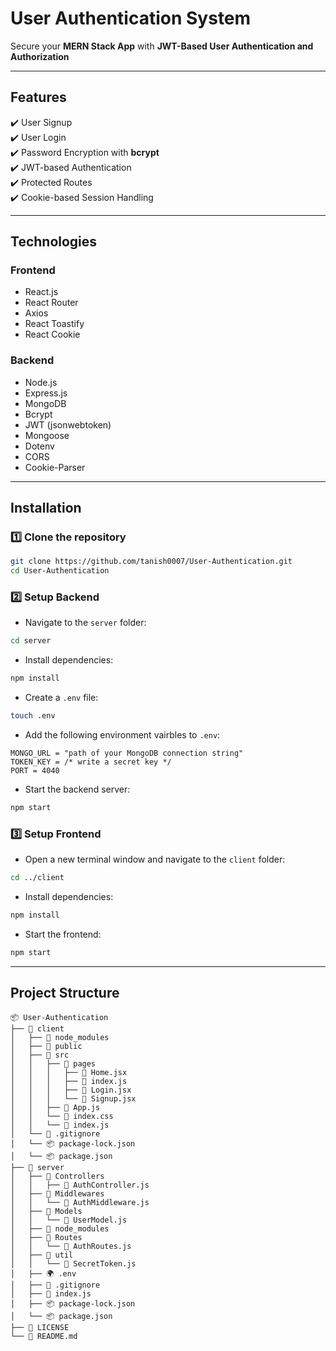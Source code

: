# User Authentication System

Secure your **MERN Stack App** with **JWT-Based User Authentication and Authorization**

---
## Features
✔️ User Signup  
✔️ User Login  
✔️ Password Encryption with **bcrypt**  
✔️ JWT-based Authentication  
✔️ Protected Routes  
✔️ Cookie-based Session Handling

---

## Technologies 

### **Frontend**
- React.js
- React Router
- Axios
- React Toastify
- React Cookie

### **Backend**
- Node.js
- Express.js
- MongoDB 
- Bcrypt
- JWT (jsonwebtoken)
- Mongoose
- Dotenv
- CORS
- Cookie-Parser

---

## Installation

### 1️⃣ **Clone the repository**
```bash
git clone https://github.com/tanish0007/User-Authentication.git
cd User-Authentication
```

### 2️⃣ **Setup Backend**
- Navigate to the `server` folder:
```bash
cd server
```
- Install dependencies:
```bash
npm install
```
- Create a `.env` file:
```bash
touch .env
```
- Add the following environment vairbles to `.env`:
```.env
MONGO_URL = "path of your MongoDB connection string"
TOKEN_KEY = /* write a secret key */
PORT = 4040 
```
- Start the backend server:
```bash
npm start
```

### 3️⃣ **Setup Frontend**
- Open a new terminal window and navigate to the `client` folder:
```bash
cd ../client
```
- Install dependencies:
```bash
npm install
```
- Start the frontend:
```bash
npm start
```
---

## Project Structure

```plaintext
📦 User-Authentication
├── 📂 client
│   ├── 📂 node_modules
│   ├── 📂 public
│   ├── 📂 src
│   │   ├── 📂 pages
│   │   │   ├── 📄 Home.jsx
│   │   │   ├── 📄 index.js
│   │   │   ├── 📄 Login.jsx
│   │   │   └── 📄 Signup.jsx
│   │   ├── 📄 App.js
│   │   └── 📄 index.css
│   │   └── 📄 index.js
│   └── 🚫 .gitignore
│   └── 📦 package-lock.json
│   └── 📦 package.json
├── 📂 server
│   ├── 📂 Controllers
│   │   ├── 📄 AuthController.js
│   ├── 📂 Middlewares
│   │   └── 📄 AuthMiddleware.js
│   ├── 📂 Models
│   │   └── 📄 UserModel.js
│   ├── 📂 node_modules
│   ├── 📂 Routes
│   │   └── 📄 AuthRoutes.js
│   ├── 📂 util
│   │   └── 📄 SecretToken.js
│   ├── 🌍 .env
│   ├── 🚫 .gitignore
│   ├── 📄 index.js
│   ├── 📦 package-lock.json
│   └── 📦 package.json
├── 🪪 LICENSE
└── 📝 README.md
```